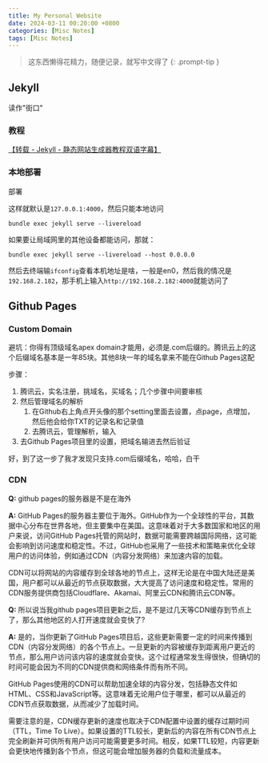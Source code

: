 ```yaml
---
title: My Personal Website
date: 2024-03-11 00:20:00 +0800
categories: [Misc Notes]
tags: [Misc Notes]
---
```


> 这东西懒得花精力，随便记录，就写中文得了
{: .prompt-tip }

## Jekyll

读作"街口"

### 教程

[【转载 - Jekyll - 静态网站生成器教程双语字幕】](https://www.bilibili.com/video/BV1qs41157ZZ/?share_source=copy_web&vd_source=b3cf9eb7cfe43c730613c5158a38e978)


### 本地部署

部署

这样就默认是`127.0.0.1:4000`，然后只能本地访问
```
bundle exec jekyll serve --livereload
```

如果要让局域网里的其他设备都能访问，那就：
```
bundle exec jekyll serve --livereload --host 0.0.0.0
```

然后去终端输`ifconfig`查看本机地址是啥，一般是en0，然后我的情况是`192.168.2.182`，那手机上输入`http://192.168.2.182:4000`就能访问了

## Github Pages

### Custom Domain

避坑：你得有顶级域名apex domain才能用，必须是.com后缀的。腾讯云上的这个后缀域名基本是一年85块。其他8块一年的域名拿来不能在Github Pages这配

步骤：
1. 腾讯云，实名注册，挑域名，买域名；几个步骤中间要审核
2. 然后管理域名的解析
   1. 在Github右上角点开头像的那个setting里面去设置，点page，点增加，然后他会给你TXT的记录名和记录值
   2. 去腾讯云，管理解析，输入
3. 去Github Pages项目里的设置，把域名输进去然后验证

好，到了这一步了我才发现只支持.com后缀域名，哈哈，白干

### CDN

**Q:** github pages的服务器是不是在海外

**A:** GitHub Pages的服务器主要位于海外。GitHub作为一个全球性的平台，其数据中心分布在世界各地，但主要集中在美国。这意味着对于大多数国家和地区的用户来说，访问GitHub Pages托管的网站时，数据可能需要跨越国际网络，这可能会影响到访问速度和稳定性。不过，GitHub也采用了一些技术和策略来优化全球用户的访问体验，例如通过CDN（内容分发网络）来加速内容的加载。

CDN可以将网站的内容缓存到全球各地的节点上，这样无论是在中国大陆还是美国，用户都可以从最近的节点获取数据，大大提高了访问速度和稳定性。常用的CDN服务提供商包括Cloudflare、Akamai、阿里云CDN和腾讯云CDN等。

**Q:** 所以说当我github pages项目更新之后，是不是过几天等CDN缓存到节点上了，那么其他地区的人打开速度就会变快了?

**A:** 是的，当你更新了GitHub Pages项目后，这些更新需要一定的时间来传播到CDN（内容分发网络）的各个节点上。一旦更新的内容被缓存到距离用户更近的节点，那么用户访问该内容的速度就会变快。这个过程通常发生得很快，但确切的时间可能会因为不同的CDN提供商和网络条件而有所不同。

GitHub Pages使用的CDN可以帮助加速全球的内容分发，包括静态文件如HTML、CSS和JavaScript等。这意味着无论用户位于哪里，都可以从最近的CDN节点获取数据，从而减少了加载时间。

需要注意的是，CDN缓存更新的速度也取决于CDN配置中设置的缓存过期时间（TTL，Time To Live）。如果设置的TTL较长，更新后的内容在所有CDN节点上完全刷新并可供所有用户访问可能需要更多时间。相反，如果TTL较短，内容更新会更快地传播到各个节点，但这可能会增加服务器的负载和流量成本。